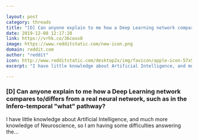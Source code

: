 ```yaml
---

layout: post
category: threads
title: "[D] Can anyone explain to me how a Deep Learning network compares to/differs from a real neural network, such as in the Infero-temporal \"what\" pathway?"
date: 2019-12-08 12:17:28
link: https://vrhk.co/36coxs8
image: https://www.redditstatic.com/new-icon.png
domain: reddit.com
author: "reddit"
icon: http://www.redditstatic.com/desktop2x/img/favicon/apple-icon-57x57.png
excerpt: "I have little knowledge about Artificial Intelligence, and much more knowledge of Neuroscience, so I am having some difficulties answering the..."

---
```


### [D] Can anyone explain to me how a Deep Learning network compares to/differs from a real neural network, such as in the Infero-temporal "what" pathway?

I have little knowledge about Artificial Intelligence, and much more knowledge of Neuroscience, so I am having some difficulties answering the...